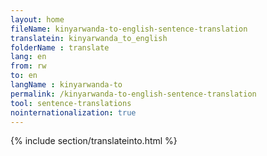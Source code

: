 ```yaml
---
layout: home
fileName: kinyarwanda-to-english-sentence-translation
translatein: kinyarwanda_to_english
folderName : translate
lang: en
from: rw
to: en
langName : kinyarwanda-to
permalink: /kinyarwanda-to-english-sentence-translation
tool: sentence-translations
nointernationalization: true
---
```

{% include section/translateinto.html %}
